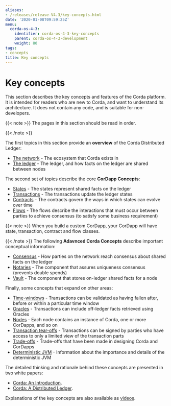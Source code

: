 ```yaml
---
aliases:
- /releases/release-V4.3/key-concepts.html
date: '2020-01-08T09:59:25Z'
menu:
  corda-os-4-3:
    identifier: corda-os-4-3-key-concepts
    parent: corda-os-4-3-development
    weight: 80
tags:
- concepts
title: Key concepts
---
```




# Key concepts

This section describes the key concepts and features of the Corda platform. It is intended for readers who are new to
Corda, and want to understand its architecture. It does not contain any code, and is suitable for non-developers.

{{< note >}}
The pages in this section should be read in order.

{{< /note >}}


The first topics in this section provide an **overview** of the Corda Distributed Ledger:



* [The network](key-concepts-ecosystem.md) - The ecosystem that Corda exists in
* [The ledger](key-concepts-ledger.md) - The ledger, and how facts on the ledger are shared between nodes


The second set of topics describe the core **CorDapp Concepts**:



* [States](key-concepts-states.md) - The states represent shared facts on the ledger
* [Transactions](key-concepts-transactions.md) - The transactions update the ledger states
* [Contracts](key-concepts-contracts.md) - The contracts govern the ways in which states can evolve over time
* [Flows](key-concepts-flows.md) - The flows describe the interactions that must occur between parties to achieve consensus (to satisfy some business requirement)


{{< note >}}
When you build a custom CorDapp, your CorDapp will have state, transaction, contract and flow classes.

{{< /note >}}
The following **Adavnced Corda Concepts** describe important conceptual information:



* [Consensus](key-concepts-consensus.md) - How parties on the network reach consensus about shared facts on the ledger
* [Notaries](key-concepts-notaries.md) - The component that assures uniqueness consensus (prevents double spends)
* [Vault](key-concepts-vault.md) - The component that stores on-ledger shared facts for a node


Finally, some concepts that expand on other areas:



* [Time-windows](key-concepts-time-windows.md) - Transactions can be validated as having fallen after, before or within a particular time window
* [Oracles](key-concepts-oracles.md) - Transactions can include off-ledger facts retrieved using Oracles
* [Nodes](key-concepts-node.md) - Each node contains an instance of Corda, one or more CorDapps, and so on
* [Transaction tear-offs](key-concepts-tearoffs.md) - Transactions can be signed by parties who have access to only a limited view of the transaction parts
* [Trade-offs](key-concepts-tradeoffs.md) - Trade-offs that have been made in designing Corda and CorDapps
* [Deterministic JVM](key-concepts-djvm.md) - Information about the importance and details of the deterministic JVM


The detailed thinking and rationale behind these concepts are presented in two white papers:

* [Corda: An Introduction](https://www.r3.com/white-papers/the-corda-platform-an-introduction-whitepaper/).
* [Corda: A Distributed Ledger](https://www.r3.com/white-papers/corda-technical-whitepaper/).


Explanations of the key concepts are also available as [videos](https://vimeo.com/album/4555732/).
